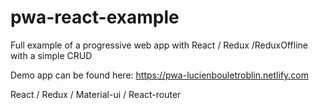 # pwa-react-example

Full example of a progressive web app with React / Redux /ReduxOffline with a simple CRUD

Demo app can be found here: https://pwa-lucienbouletroblin.netlify.com

React / Redux / Material-ui / React-router
